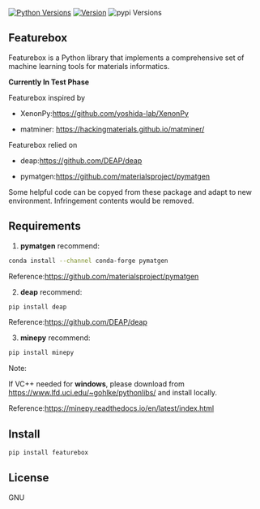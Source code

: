 
[![Python Versions](https://img.shields.io/pypi/pyversions/featurebox.svg)](https://pypi.org/project/featurebox/)
[![Version](https://img.shields.io/github/tag/boliqq07/featurebox.svg)](https://github.com/boliqq07/featurebox/releases/latest)
![pypi Versions](https://badge.fury.io/py/featurebox.svg)

Featurebox
----------------------
Featurebox is a Python library that implements a comprehensive set of machine learning tools for materials informatics.

**Currently In Test Phase**

Featurebox inspired by

* XenonPy:https://github.com/yoshida-lab/XenonPy

* matminer: https://hackingmaterials.github.io/matminer/ 

Featurebox relied on 

* deap:https://github.com/DEAP/deap

* pymatgen:https://github.com/materialsproject/pymatgen

Some helpful code can be copyed from these package and adapt to new environment. Infringement contents would be removed.

Requirements
----------------------
1. **pymatgen** recommend:
```bash
conda install --channel conda-forge pymatgen
```
Reference:https://github.com/materialsproject/pymatgen

2. **deap** recommend:
```bash
pip install deap
```
Reference:https://github.com/DEAP/deap

3. **minepy** recommend:
```bash
pip install minepy
```
Note:

If VC++ needed for **windows**, please download from
https://www.lfd.uci.edu/~gohlke/pythonlibs/ and install locally.

Reference:https://minepy.readthedocs.io/en/latest/index.html


Install
----------------------
```bash
pip install featurebox
```
License
----------------------
GNU
